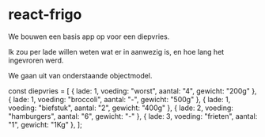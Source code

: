 # react-frigo

We bouwen een basis app op voor een diepvries. 

Ik zou per lade willen weten wat er in aanwezig is, en hoe lang het ingevroren werd. 

We gaan uit van onderstaande objectmodel. 


const diepvries = [
  { lade: 1, voeding: "worst", aantal: "4", gewicht: "200g" },
  { lade: 1, voeding: "broccoli", aantal: "-", gewicht: "500g" },
  { lade: 1, voeding: "biefstuk", aantal: "2", gewicht: "400g" },
  { lade: 2, voeding: "hamburgers", aantal: "6", gewicht: "-" },
  { lade: 3, voeding: "frieten", aantal: "1", gewicht: "1Kg" },
];

